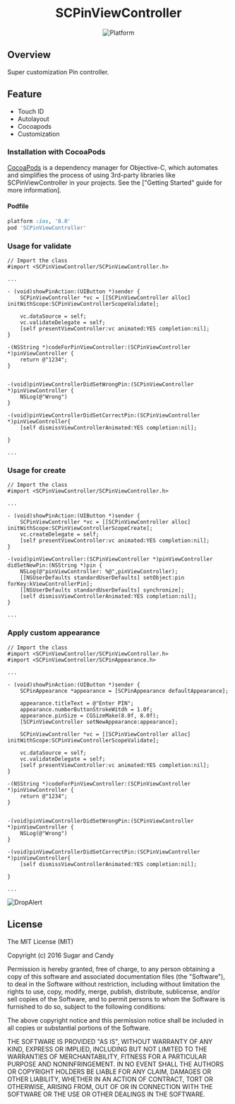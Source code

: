 <h1 align="center"> SCPinViewController </h1>

<p align="center">
<img src="https://img.shields.io/cocoapods/p/DeepLinkSDK.svg?style=flat" alt="Platform" /></a>
</p>

Overview
-------------
Super customization Pin controller.

Feature
-------------
- Touch ID
- Autolayout
- Cocoapods
- Customization

### Installation with CocoaPods

[CocoaPods](http://cocoapods.org) is a dependency manager for Objective-C, which automates and simplifies the process of using 3rd-party libraries like SCPinViewController in your projects. See the ["Getting Started" guide for more information].


#### Podfile

```ruby
platform :ios, '8.0'
pod 'SCPinViewController'

```


### Usage for validate

```
// Import the class
#import <SCPinViewController/SCPinViewController.h>

...

- (void)showPinAction:(UIButton *)sender {
    SCPinViewController *vc = [[SCPinViewController alloc] initWithScope:SCPinViewControllerScopeValidate];

    vc.dataSource = self;
    vc.validateDelegate = self;
    [self presentViewController:vc animated:YES completion:nil];
}

-(NSString *)codeForPinViewController:(SCPinViewController *)pinViewController {
    return @"1234";
}


-(void)pinViewControllerDidSetWrongPin:(SCPinViewController *)pinViewController {
	NSLog(@"Wrong")
}

-(void)pinViewControllerDidSetСorrectPin:(SCPinViewController *)pinViewController{
    [self dismissViewControllerAnimated:YES completion:nil];

}

...

```

### Usage for create

```
// Import the class
#import <SCPinViewController/SCPinViewController.h>

...

- (void)showPinAction:(UIButton *)sender {
    SCPinViewController *vc = [[SCPinViewController alloc] initWithScope:SCPinViewControllerScopeCreate];
    vc.createDelegate = self;
    [self presentViewController:vc animated:YES completion:nil];
}

-(void)pinViewController:(SCPinViewController *)pinViewController didSetNewPin:(NSString *)pin {
    NSLog(@"pinViewController: %@",pinViewController);
    [[NSUserDefaults standardUserDefaults] setObject:pin forKey:kViewControllerPin];
    [[NSUserDefaults standardUserDefaults] synchronize];
    [self dismissViewControllerAnimated:YES completion:nil];
}

...

```


### Apply custom appearance

```
// Import the class
#import <SCPinViewController/SCPinViewController.h>
#import <SCPinViewController/SCPinAppearance.h>

...

- (void)showPinAction:(UIButton *)sender {
    SCPinAppearance *appearance = [SCPinAppearance defaultAppearance];
    
    appearance.titleText = @"Enter PIN";
    appearance.numberButtonStrokeWitdh = 1.0f;
    appearance.pinSize = CGSizeMake(8.0f, 8.0f);
    [SCPinViewController setNewAppearance:appearance];

    SCPinViewController *vc = [[SCPinViewController alloc] initWithScope:SCPinViewControllerScopeValidate];

    vc.dataSource = self;
    vc.validateDelegate = self;
    [self presentViewController:vc animated:YES completion:nil];
}

-(NSString *)codeForPinViewController:(SCPinViewController *)pinViewController {
    return @"1234";
}


-(void)pinViewControllerDidSetWrongPin:(SCPinViewController *)pinViewController {
	NSLog(@"Wrong")
}

-(void)pinViewControllerDidSetСorrectPin:(SCPinViewController *)pinViewController{
    [self dismissViewControllerAnimated:YES completion:nil];

}

...

```


![DropAlert](https://github.com/SugarAndCandy/SCPinViewController/blob/master/Screen.png)


License
-------------------------------------------------------
The MIT License (MIT)

Copyright (c) 2016 Sugar and Candy

Permission is hereby granted, free of charge, to any person obtaining a copy
of this software and associated documentation files (the "Software"), to deal
in the Software without restriction, including without limitation the rights
to use, copy, modify, merge, publish, distribute, sublicense, and/or sell
copies of the Software, and to permit persons to whom the Software is
furnished to do so, subject to the following conditions:

The above copyright notice and this permission notice shall be included in all
copies or substantial portions of the Software.

THE SOFTWARE IS PROVIDED "AS IS", WITHOUT WARRANTY OF ANY KIND, EXPRESS OR
IMPLIED, INCLUDING BUT NOT LIMITED TO THE WARRANTIES OF MERCHANTABILITY,
FITNESS FOR A PARTICULAR PURPOSE AND NONINFRINGEMENT. IN NO EVENT SHALL THE
AUTHORS OR COPYRIGHT HOLDERS BE LIABLE FOR ANY CLAIM, DAMAGES OR OTHER
LIABILITY, WHETHER IN AN ACTION OF CONTRACT, TORT OR OTHERWISE, ARISING FROM,
OUT OF OR IN CONNECTION WITH THE SOFTWARE OR THE USE OR OTHER DEALINGS IN THE
SOFTWARE.
